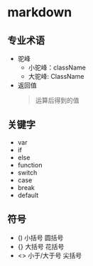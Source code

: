 # markdown

## 专业术语
* 驼峰
    * 小驼峰：className
    * 大驼峰: ClassName
* 返回值
    > 运算后得到的值

## 关键字
* var
* if
* else
* function
* switch
* case
* break
* default

## 符号
* ()    小括号          圆括号
* {}    大括号          花括号
* <>    小于/大于号     尖括号